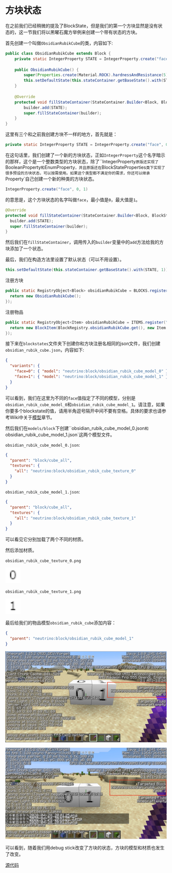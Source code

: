 # 方块状态

在之前我们已经稍微的提及了BlockState，但是我们的第一个方块显然是没有状态的，这一节我们将以黑曜石魔方举例来创建一个带有状态的方块。

首先创建一个叫做`ObsidianRubikCube`的类，内容如下:

```java
public class ObsidianRubikCube extends Block {
    private static IntegerProperty STATE = IntegerProperty.create("face", 0, 1);

    public ObsidianRubikCube() {
        super(Properties.create(Material.ROCK).hardnessAndResistance(5));
        this.setDefaultState(this.stateContainer.getBaseState().with(STATE, 1));
    }

    @Override
    protected void fillStateContainer(StateContainer.Builder<Block, BlockState> builder) {
        builder.add(STATE);
        super.fillStateContainer(builder);
    }
}
```

这里有三个和之前我创建方块不一样的地方，首先就是：

```java
private static IntegerProperty STATE = IntegerProperty.create("face", 0, 1);
```

在这句话里，我们创建了一个新的方块状态，正如`IntegerProperty`这个名字暗示的那样，这个是一个整数类型的方块状态，除了``IntegerProperty`原版还实现了`BooleanProperty`和`EnumProperty`，并且原版还在`BlockStateProperties`类下实现了很多预设的方块状态，可以按需使用。如果这个类型都不满足你的需求，你还可以继承`Property`自己创建一个新的种类的方块状态。

```java
IntegerProperty.create("face", 0, 1)
```

的意思是，这个方块状态的名字叫做`face`，最小值是`0`，最大值是`1`。

```java
@Override
protected void fillStateContainer(StateContainer.Builder<Block, BlockState> builder) {
  builder.add(STATE);
  super.fillStateContainer(builder);
}
```

然后我们在`fillStateContainer`，调用传入的`builder`变量中的`add`方法给我的方块添加了一个状态。

最后，我们在构造方法里设置了默认状态（可以不用设置）。

```java
this.setDefaultState(this.stateContainer.getBaseState().with(STATE, 1));
```

注册方块

```java
public static RegistryObject<Block> obsidianRubikCube = BLOCKS.register("obsidian_rubik_cube", () -> {
  return new ObsidianRubikCube();
});
```

注册物品

```java
public static RegistryObject<Item> obsidianRubikCube = ITEMS.register("obsidian_rubik_cube", () -> {
  return new BlockItem(BlockRegistry.obsidianRubikCube.get(), new Item.Properties().group(ModGroup.itemGroup));
});
```

接下来在`blockstates`文件夹下创建你和方块注册名相同的json文件，我们创建`obsidian_rubik_cube.json`，内容如下:

```json
{
  "variants": {
    "face=0": { "model": "neutrino:block/obsidian_rubik_cube_model_0" },
    "face=1": { "model": "neutrino:block/obsidian_rubik_cube_model_1" }
  }
}
```

可以看到，我们在这里为不同的`face`值指定了不同的模型，分别是`obsidian_rubik_cube_model_0`和`obsidian_rubik_cube_model_1`。请注意，如果你要多个blockstate的值，请用半角逗号隔开中间不要有空格。具体的要求也请参考Wiki中关于[模型](https://minecraft-zh.gamepedia.com/index.php?title=%E6%A8%A1%E5%9E%8B&variant=zh)章节。

然后我们在`models/block`下创建``obsidian_rubik_cube_model_0.json`和`obsidian_rubik_cube_model_1.json`这两个模型文件。

`obsidian_rubik_cube_model_0.json`:

```json
{
  "parent": "block/cube_all",
  "textures": {
    "all": "neutrino:block/obsidian_rubik_cube_texture_0"
  }
}
```

`obsidian_rubik_cube_model_1.json`:

```json
{
  "parent": "block/cube_all",
  "textures": {
    "all": "neutrino:block/obsidian_rubik_cube_texture_1"
  }
}
```

可以看见它分别加载了两个不同的材质。

然后添加材质。

`obsidian_rubik_cube_texture_0.png`

<img src="blocksstates.assets/obsidian_rubik_cube_texture_0.png" alt="obsidian_rubik_cube_texture_0" style="zoom:300%;" />

`obsidian_rubik_cube_texture_1.png`

<img src="blocksstates.assets/obsidian_rubik_cube_texture_1.png" alt="obsidian_rubik_cube_texture_1" style="zoom:300%;" />

最后给我们的物品模型`obsidian_rubik_cube`添加内容：

```json
{
  "parent": "neutrino:block/obsidian_rubik_cube_model_1"
}
```

![D2627490-F744-4BD9-B06C-09FC7CCB166B](blocksstates.assets/D2627490-F744-4BD9-B06C-09FC7CCB166B.jpeg)

![7B934D2C-8596-49FA-A5FE-05709ABFFBF2](blocksstates.assets/7B934D2C-8596-49FA-A5FE-05709ABFFBF2.jpeg)

可以看到，随着我们用debug stick改变了方块的状态，方块的模型和材质也发生了改变。

[源代码](https://github.com/FledgeXu/NeutrinoSourceCode/tree/master/src/main/java/com/tutorial/neutrino/blockstate)


